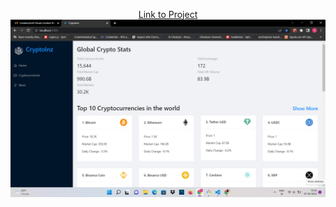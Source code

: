 <p align="center">
    <a href="my-react-portfolio-innzz.vercel.app">Link to Project</a>
    <img src='./src/Images/cryptoApp-desktop.png' width="1000" title="hover text">
</p>

